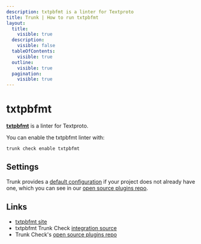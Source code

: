 ```yaml
---
description: txtpbfmt is a linter for Textproto
title: Trunk | How to run txtpbfmt
layout:
  title:
    visible: true
  description:
    visible: false
  tableOfContents:
    visible: true
  outline:
    visible: true
  pagination:
    visible: true
---
```


# txtpbfmt

[**txtpbfmt**](https://github.com/protocolbuffers/txtpbfmt/) is a linter for Textproto.

You can enable the txtpbfmt linter with:

```shell
trunk check enable txtpbfmt
```

## Settings



Trunk provides a [default configuration](https://github.com/trunk-io/plugins/tree/main/linters/txtpbfmt) if your project does not already have one,
which you can see in our [open source plugins repo]().



## Links

* [txtpbfmt site](https://github.com/protocolbuffers/txtpbfmt/)
* txtpbfmt Trunk Check [integration source](https://github.com/trunk-io/plugins/tree/main/linters/txtpbfmt)
* Trunk Check's [open source plugins repo](https://github.com/trunk-io/plugins/tree/main)
